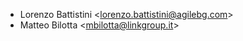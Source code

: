 - Lorenzo Battistini \<<lorenzo.battistini@agilebg.com>\>
- Matteo Bilotta \<<mbilotta@linkgroup.it>\>
